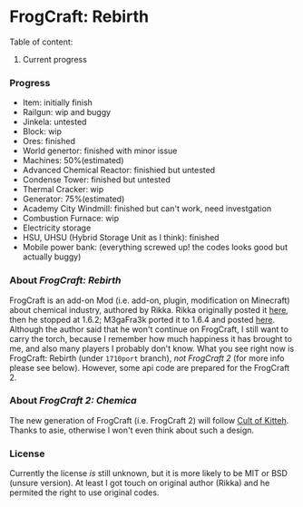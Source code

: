 # FrogCraft: Rebirth
Table of content:
1. Current progress


### Progress
* Item: initially finish
 * Railgun: wip and buggy
 * Jinkela: untested
* Block: wip
 * Ores: finished
  * World genertor: finished with minor issue
 * Machines: 50%(estimated)
  * Advanced Chemical Reactor: finishied but untested
  * Condense Tower: finished but untested
  * Thermal Cracker: wip
 * Generator: 75%(estimated)
  * Academy City Windmill: finished but can't work, need investgation 
  * Combustion Furnace: wip
 * Electricity storage
  * HSU, UHSU (Hybrid Storage Unit as I think): finished
  * Mobile power bank: (everything screwed up! the codes looks good but actually buggy)

### About _FrogCraft: Rebirth_
FrogCraft is an add-on Mod (i.e. add-on, plugin, modification on Minecraft) about chemical industry, authored by Rikka. Rikka originally posted it [here][link_origin], then he stopped at 1.6.2; M3gaFra3k ported it to 1.6.4 and posted [here](link_164port).
Although the author said that he won't continue on FrogCraft, I still want to carry the torch, because I remember how much happiness it has brought to me, and also many players I probably don't know.
What you see right now is FrogCraft: Rebirth (under `1710port` branch), *not FrogCraft 2* (for more info please see below). However, some api code are prepared for the FrogCraft 2.

### About _FrogCraft 2: Chemica_
The new generation of FrogCraft (i.e. FrogCraft 2) will follow [Cult of Kitteh](http://asie.pl/kitteh/). Thanks to asie, otherwise I won't even think about such a design.

### License
Currently the license *is* still unknown, but it is more likely to be MIT or BSD (unsure version).
At least I got touch on original author (Rikka) and he permited the right to use original codes.

[link_origin]: http://forum.industrial-craft.net/index.php?page=Thread&threadID=9458
[link_164port]: http://forum.industrial-craft.net/index.php?page=Thread&threadID=10447
